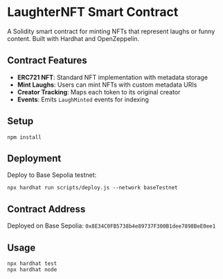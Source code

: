 # LaughterNFT Smart Contract

A Solidity smart contract for minting NFTs that represent laughs or funny content. Built with Hardhat and OpenZeppelin.

## Contract Features

- **ERC721 NFT**: Standard NFT implementation with metadata storage
- **Mint Laughs**: Users can mint NFTs with custom metadata URIs
- **Creator Tracking**: Maps each token to its original creator
- **Events**: Emits `LaughMinted` events for indexing

## Setup

```shell
npm install
```

## Deployment

Deploy to Base Sepolia testnet:

```shell
npx hardhat run scripts/deploy.js --network baseTestnet
```

## Contract Address

Deployed on Base Sepolia: `0x8E34C0FB5738b4e89737F300B1dee7898BeE0ee1`

## Usage

```shell
npx hardhat test
npx hardhat node
```
